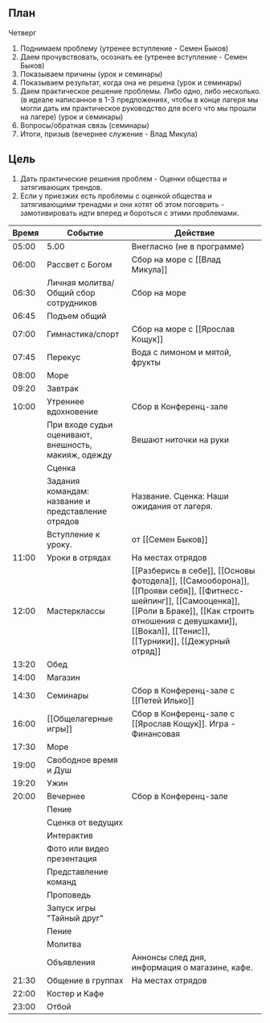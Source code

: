 ## План
Четверг
      
1. Поднимаем проблему (утренее вступление - Семен Быков)
2. Даем прочувствовать, осознать ее (утренее вступление - Семен Быков)
3. Показываем причины (урок и семинары)
4. Показываем результат, когда она не решена (урок и семинары)
5. Даем практическое решение проблемы. Либо одно, либо несколько. (в идеале написанное в 1-3 предложениях, чтобы в конце лагеря мы могли дать им практическое руководство для всего что мы прошли на лагере) (урок и семинары)
6. Вопросы/обратная связь (семинары)
7. Итоги, призыв (вечернее служение - Влад Микула)

## Цель
1. Дать практические решения проблем - Оценки общества и затягивающих трендов.
2. Если у приезжих есть проблемы с оценкой общества и затягивающими тренадми и они хотят об этом поговрить - замотивировать идти вперед и бороться с этими проблемами.


| Время | Событие                                              | Действие                                                                                                      |
| ----- | ---------------------------------------------------- | ------------------------------------------------------------------------------------------------------------- |
| 05:00 | 5.00                                                 | Внегласно (не в программе)                                                                                    |
| 06:00 | Рассвет с Богом                                      | Сбор на море с [[Влад Микула]]                                                                                |
| 06:30 | Личная молитва/Общий сбор сотрудников                | Сбор на море                                                                                                  |
| 06:45 | Подъем общий                                         |                                                                                                               |
| 07:00 | Гимнастика/спорт                                     | Сбор на море с [[Ярослав Кощук]]                                                                              |
| 07:45 | Перекус                                              | Вода с лимоном и мятой, фрукты                                                                                |
| 08:00 | Море                                                 |                                                                                                               |
| 09:20 | Завтрак                                              |                                                                                                               |
| 10:00 | Утреннее вдохновение                                 | Сбор в Конференц-зале                                                                                         |
|       | При входе судьи оценивают, внешность, макияж, одежду | Вешают ниточки на руки                                                                                        |
|       | Сценка                                               |                                                                                                               |
|       | Задания командам: название и представление отрядов   | Название. Сценка: Наши ожидания от лагеря.                                                                    |
|       | Вступление к уроку.                                  | от [[Семен Быков]]                                                                                            |
| 11:00 | Уроки в отрядах                                      | На местах отрядов                                                                                             |
| 12:00 | Мастерклассы                                         | [[Разберись в себе]], [[Основы фотодела]], [[Самооборона]], [[Прояви себя]], [[Фитнесс-шейпинг]], [[Самооценка]], [[Роли в Браке]], [[Как строить отношения с девушками]], [[Вокал]], [[Тенис]], [[Турники]], [[Дежурный отряд]] | 
| 13:20 | Обед                                                 |                                                                                                               |
| 14:00 | Магазин                                              |                                                                                                               |
| 14:30 | Семинары                                             | Сбор в Конференц-зале с [[Петей Илько]]                                                                       |
| 16:00 | [[Общелагерные игры]]                                | Сбор в Конференц-зале с [[Ярослав Кощук]]. Игра - Финансовая                                                  |
| 17:30 | Море                                                 |                                                                                                               |
| 19:00 | Свободное время и Душ                                |                                                                                                               |
| 19:20 | Ужин                                                 |                                                                                                               |
| 20:00 | Вечернее                                             | Сбор в Конференц-зале                                                                                         |
|       | Пение                                                |                                                                                                               |
|       | Сценка от ведущих                                    |                                                                                                               |
|       | Интерактив                                           |                                                                                                               |
|       | Фото или видео презентация                           |                                                                                                               |
|       | Представление команд                                 |                                                                                                               |
|       | Проповедь                                            |                                                                                                               |
|       | Запуск игры "Тайный друг"                            |                                                                                                               |
|       | Пение                                                |                                                                                                               |
|       | Молитва                                              |                                                                                                               |
|       | Объявления                                           | Аннонсы след дня, информация о магазине, кафе.                                                                |
| 21:30 | Общение в группах                                    | На местах отрядов                                                                                             |
| 22:00 | Костер и Кафе                                        |                                                                                                               |
| 23:00 | Отбой                                                |                                                                                                               |
